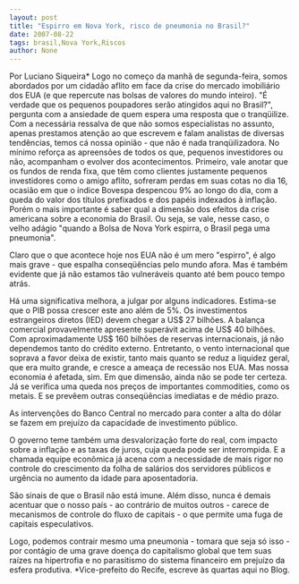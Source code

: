 ```yaml
---
layout: post
title: "Espirro em Nova York, risco de pneumonia no Brasil?"
date: 2007-08-22
tags: brasil,Nova York,Riscos
author: None
---
```

Por Luciano Siqueira*
Logo no come&ccedil;o da manh&atilde; de segunda-feira, somos abordados por um cidad&atilde;o aflito em face da crise do mercado imobili&aacute;rio dos EUA (e que repercute nas bolsas de valores do mundo inteiro). &quot;&Eacute; verdade que os pequenos poupadores ser&atilde;o atingidos aqui no Brasil?&quot;, pergunta com a ansiedade de quem espera uma resposta que o tranq&uuml;ilize. 
Com a necess&aacute;ria ressalva de que n&atilde;o somos especialistas no assunto, apenas prestamos aten&ccedil;&atilde;o ao que escrevem e falam analistas de diversas tend&ecirc;ncias, temos c&aacute; nossa opini&atilde;o - que n&atilde;o &eacute; nada tranq&uuml;ilizadora. No m&iacute;nimo refor&ccedil;a as apreens&otilde;es de todos os que, pequenos investidores ou n&atilde;o, acompanham o evolver dos acontecimentos. 
Primeiro, vale anotar que os fundos de renda fixa, que t&ecirc;m como clientes justamente pequenos investidores como o amigo aflito, sofreram perdas em suas cotas no dia 16, ocasi&atilde;o em que o &iacute;ndice Bovespa despencou 9% ao longo do dia, com a queda do valor dos t&iacute;tulos prefixados e dos pap&eacute;is indexados &agrave; infla&ccedil;&atilde;o. 
Por&eacute;m o mais importante &eacute; saber qual a dimens&atilde;o dos efeitos da crise americana sobre a economia do Brasil. Ou seja, se vale, nesse caso, o velho ad&aacute;gio &quot;quando a Bolsa de Nova York espirra, o Brasil pega uma pneumonia&quot;. 

Claro que o que acontece hoje nos EUA n&atilde;o &eacute; um mero &quot;espirro&quot;, &eacute; algo mais grave - que espalha conseq&uuml;&ecirc;ncias pelo mundo afora. Mas &eacute; tamb&eacute;m evidente que j&aacute; n&atilde;o estamos t&atilde;o vulner&aacute;veis quanto at&eacute; bem pouco tempo atr&aacute;s. 

H&aacute; uma significativa melhora, a julgar por alguns indicadores. Estima-se que o PIB possa crescer este ano al&eacute;m de 5%. Os investimentos estrangeiros diretos (IED) devem chegar a US$ 27 bilh&otilde;es. A balan&ccedil;a comercial provavelmente apresente super&aacute;vit acima de US$ 40 bilh&otilde;es. Com aproximadamente US$ 160 bilh&otilde;es de reservas internacionais, j&aacute; n&atilde;o dependemos tanto do cr&eacute;dito externo. 
Entretanto, o vento internacional que soprava a favor deixa de existir, tanto mais quanto se reduz a liquidez geral, que era muito grande, e cresce a amea&ccedil;a de recess&atilde;o nos EUA.
Mas nossa economia &eacute; afetada, sim. Em que dimens&atilde;o, ainda n&atilde;o se pode ter certeza. J&aacute; se verifica uma queda nos pre&ccedil;os de importantes commodities, como os metais. E se prev&ecirc;em outras conseq&uuml;&ecirc;ncias imediatas e de m&eacute;dio prazo. 

As interven&ccedil;&otilde;es do Banco Central no mercado para conter a alta do d&oacute;lar se fazem em preju&iacute;zo da capacidade de investimento p&uacute;blico. 

O governo teme tamb&eacute;m uma desvaloriza&ccedil;&atilde;o forte do real, com impacto sobre a infla&ccedil;&atilde;o e as taxas de juros, cuja queda pode ser interrompida. E a chamada equipe econ&ocirc;mica j&aacute; acena com a necessidade de mais rigor no controle do crescimento da folha de sal&aacute;rios dos servidores p&uacute;blicos e urg&ecirc;ncia no aumento da idade para aposentadoria. 

S&atilde;o sinais de que o Brasil n&atilde;o est&aacute; imune. Al&eacute;m disso, nunca &eacute; demais acentuar que o nosso pa&iacute;s - ao contr&aacute;rio de muitos outros - carece de mecanismos de controle do fluxo de capitais - o que permite uma fuga de capitais especulativos. 

Logo, podemos contrair mesmo uma pneumonia - tomara que seja s&oacute; isso - por cont&aacute;gio de uma grave doen&ccedil;a do capitalismo global que tem suas ra&iacute;zes na hipertrofia e no parasitismo do sistema financeiro em preju&iacute;zo da esfera produtiva.
*Vice-prefeito do Recife, escreve &agrave;s quartas aqui no Blog. 
